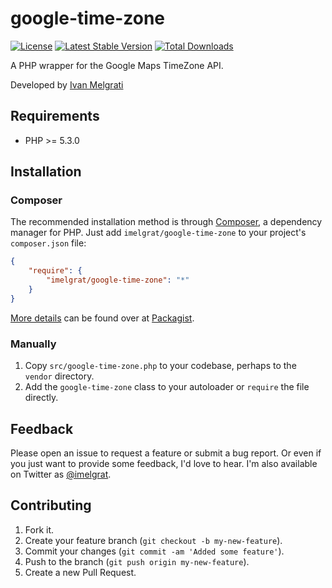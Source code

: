 google-time-zone
==================

[![License](https://poser.pugx.org/imelgrat/google-time-zone/license)](https://packagist.org/packages/imelgrat/google-time-zone)
[![Latest Stable Version](https://poser.pugx.org/imelgrat/google-time-zone/v/stable)](https://packagist.org/packages/imelgrat/google-time-zone)
[![Total Downloads](https://poser.pugx.org/imelgrat/google-time-zone/downloads)](https://packagist.org/packages/imelgrat/google-time-zone)

A PHP wrapper for the Google Maps TimeZone API.

Developed by [Ivan Melgrati](https://twitter.com/imelgrat) 

Requirements
------------

*   PHP >= 5.3.0

Installation
------------

### Composer

The recommended installation method is through
[Composer](http://getcomposer.org/), a dependency manager for PHP. Just add
`imelgrat/google-time-zone` to your project's `composer.json` file:

```json
{
    "require": {
        "imelgrat/google-time-zone": "*"
    }
}
```

[More details](http://packagist.org/packages/imelgrat/google-time-zone) can
be found over at [Packagist](http://packagist.org).

### Manually

1.  Copy `src/google-time-zone.php` to your codebase, perhaps to the `vendor`
    directory.
2.  Add the `google-time-zone` class to your autoloader or `require` the file
    directly.

Feedback
--------

Please open an issue to request a feature or submit a bug report. Or even if
you just want to provide some feedback, I'd love to hear. I'm also available on
Twitter as [@imelgrat](https://twitter.com/imelgrat).

Contributing
------------

1.  Fork it.
2.  Create your feature branch (`git checkout -b my-new-feature`).
3.  Commit your changes (`git commit -am 'Added some feature'`).
4.  Push to the branch (`git push origin my-new-feature`).
5.  Create a new Pull Request.
